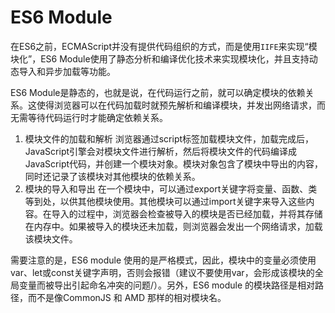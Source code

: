 # ES6 Module
在ES6之前，ECMAScript并没有提供代码组织的方式，而是使用`IIFE`来实现“模块化”，ES6 Module使用了静态分析和编译优化技术来实现模块化，并且支持动态导入和异步加载等功能。

ES6 Module是静态的，也就是说，在代码运行之前，就可以确定模块的依赖关系。这使得浏览器可以在代码加载时就预先解析和编译模块，并发出网络请求，而无需等待代码运行时才能确定依赖关系。

1. 模块文件的加载和解析
浏览器通过script标签加载模块文件，加载完成后，JavaScript引擎会对模块文件进行解析，然后将模块文件的代码编译成JavaScript代码，并创建一个模块对象。模块对象包含了模块中导出的内容，同时还记录了该模块对其他模块的依赖关系。
2. 模块的导入和导出
在一个模块中，可以通过export关键字将变量、函数、类等到处，以供其他模块使用。其他模块可以通过import关键字来导入这些内容。在导入的过程中，浏览器会检查被导入的模块是否已经加载，并将其存储在内存中。如果被导入的模块还未加载，则浏览器会发出一个网络请求，加载该模块文件。

需要注意的是，ES6 module 使用的是严格模式，因此，模块中的变量必须使用var、let或const关键字声明，否则会报错（建议不要使用var，会形成该模块的全局变量而被导出引起命名冲突的问题/）。另外，ES6 module 的模块路径是相对路径，而不是像CommonJS 和 AMD 那样的相对模块名。